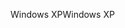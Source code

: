 <span data-ttu-id="5c761-101">Windows XP</span><span class="sxs-lookup"><span data-stu-id="5c761-101">Windows XP</span></span>